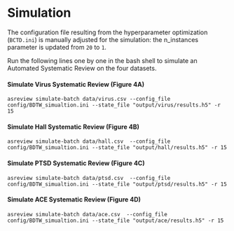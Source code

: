 # Simulation
The configuration file resulting from the hyperparameter optimization (`BCTD.ini`) is manually adjusted for the simulation: the n_instances parameter is updated from `20` to `1`.

Run the following lines one by one in the bash shell to simulate an Automated Systematic Review on the four datasets.

#### Simulate Virus Systematic Review (Figure 4A)
```
asreview simulate-batch data/virus.csv --config_file config/BDTW_simualtion.ini --state_file "output/virus/results.h5" -r 15
```

#### Simulate Hall Systematic Review (Figure 4B)
```
asreview simulate-batch data/hall.csv  --config_file config/BDTW_simualtion.ini --state_file "output/hall/results.h5" -r 15
```
#### Simulate PTSD Systematic Review (Figure 4C)
```
asreview simulate-batch data/ptsd.csv  --config_file config/BDTW_simualtion.ini --state_file "output/ptsd/results.h5" -r 15
```

#### Simulate ACE Systematic Review (Figure 4D)
```
asreview simulate-batch data/ace.csv  --config_file config/BDTW_simualtion.ini --state_file "output/ace/results.h5" -r 15
```

